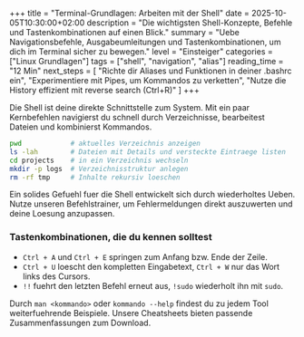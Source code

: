 +++
title = "Terminal-Grundlagen: Arbeiten mit der Shell"
date = 2025-10-05T10:30:00+02:00
description = "Die wichtigsten Shell-Konzepte, Befehle und Tastenkombinationen auf einen Blick."
summary = "Uebe Navigationsbefehle, Ausgabeumleitungen und Tastenkombinationen, um dich im Terminal sicher zu bewegen."
level = "Einsteiger"
categories = ["Linux Grundlagen"]
tags = ["shell", "navigation", "alias"]
reading_time = "12 Min"
next_steps = [
  "Richte dir Aliases und Funktionen in deiner .bashrc ein",
  "Experimentiere mit Pipes, um Kommandos zu verketten",
  "Nutze die History effizient mit reverse search (Ctrl+R)"
]
+++

Die Shell ist deine direkte Schnittstelle zum System. Mit ein paar Kernbefehlen navigierst du schnell durch Verzeichnisse, bearbeitest Dateien und kombinierst Kommandos.

```bash
pwd            # aktuelles Verzeichnis anzeigen
ls -lah        # Dateien mit Details und versteckte Eintraege listen
cd projects    # in ein Verzeichnis wechseln
mkdir -p logs  # Verzeichnisstruktur anlegen
rm -rf tmp     # Inhalte rekursiv loeschen
```

Ein solides Gefuehl fuer die Shell entwickelt sich durch wiederholtes Ueben. Nutze unseren Befehlstrainer, um Fehlermeldungen direkt auszuwerten und deine Loesung anzupassen.

### Tastenkombinationen, die du kennen solltest

- `Ctrl + A` und `Ctrl + E` springen zum Anfang bzw. Ende der Zeile.
- `Ctrl + U` loescht den kompletten Eingabetext, `Ctrl + W` nur das Wort links des Cursors.
- `!!` fuehrt den letzten Befehl erneut aus, `!sudo` wiederholt ihn mit `sudo`.

Durch `man <kommando>` oder `kommando --help` findest du zu jedem Tool weiterfuehrende Beispiele. Unsere Cheatsheets bieten passende Zusammenfassungen zum Download.

